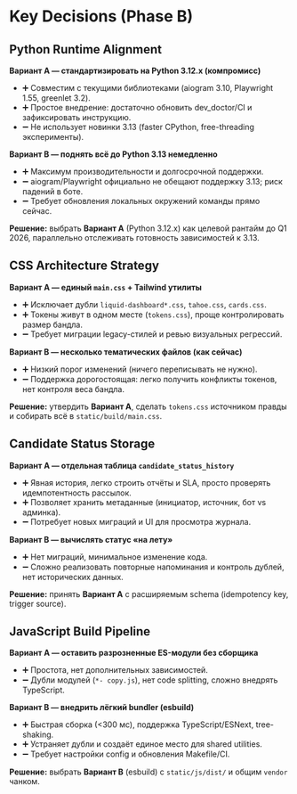# Key Decisions (Phase B)

## Python Runtime Alignment
**Вариант A — стандартизировать на Python 3.12.x (компромисс)**
- ➕ Совместим с текущими библиотеками (aiogram 3.10, Playwright 1.55, greenlet 3.2).
- ➕ Простое внедрение: достаточно обновить dev_doctor/CI и зафиксировать инструкцию.
- ➖ Не использует новинки 3.13 (faster CPython, free-threading эксперименты).

**Вариант B — поднять всё до Python 3.13 немедленно**
- ➕ Максимум производительности и долгосрочной поддержки.
- ➖ aiogram/Playwright официально не обещают поддержку 3.13; риск падений в боте.
- ➖ Требует обновления локальных окружений команды прямо сейчас.

**Решение:** выбрать **Вариант A** (Python 3.12.x) как целевой рантайм до Q1 2026, параллельно отслеживать готовность зависимостей к 3.13.

## CSS Architecture Strategy
**Вариант A — единый `main.css` + Tailwind утилиты**
- ➕ Исключает дубли `liquid-dashboard*.css`, `tahoe.css`, `cards.css`.
- ➕ Токены живут в одном месте (`tokens.css`), проще контролировать размер бандла.
- ➖ Требует миграции legacy-стилей и ревью визуальных регрессий.

**Вариант B — несколько тематических файлов (как сейчас)**
- ➕ Низкий порог изменений (ничего переписывать не нужно).
- ➖ Поддержка дорогостоящая: легко получить конфликты токенов, нет контроля веса бандла.

**Решение:** утвердить **Вариант A**, сделать `tokens.css` источником правды и собирать всё в `static/build/main.css`.

## Candidate Status Storage
**Вариант A — отдельная таблица `candidate_status_history`**
- ➕ Явная история, легко строить отчёты и SLA, просто проверять идемпотентность рассылок.
- ➕ Позволяет хранить метаданные (инициатор, источник, бот vs админка).
- ➖ Потребует новых миграций и UI для просмотра журнала.

**Вариант B — вычислять статус «на лету»**
- ➕ Нет миграций, минимальное изменение кода.
- ➖ Сложно реализовать повторные напоминания и контроль дублей, нет исторических данных.

**Решение:** принять **Вариант A** с расширяемым schema (idempotency key, trigger source).

## JavaScript Build Pipeline
**Вариант A — оставить разрозненные ES-модули без сборщика**
- ➕ Простота, нет дополнительных зависимостей.
- ➖ Дубли модулей (`*- copy.js`), нет code splitting, сложно внедрять TypeScript.

**Вариант B — внедрить лёгкий bundler (esbuild)**
- ➕ Быстрая сборка (<300 мс), поддержка TypeScript/ESNext, tree-shaking.
- ➕ Устраняет дубли и создаёт единое место для shared utilities.
- ➖ Требует настройки config и обновления Makefile/CI.

**Решение:** выбрать **Вариант B** (esbuild) с `static/js/dist/` и общим `vendor` чанком.

